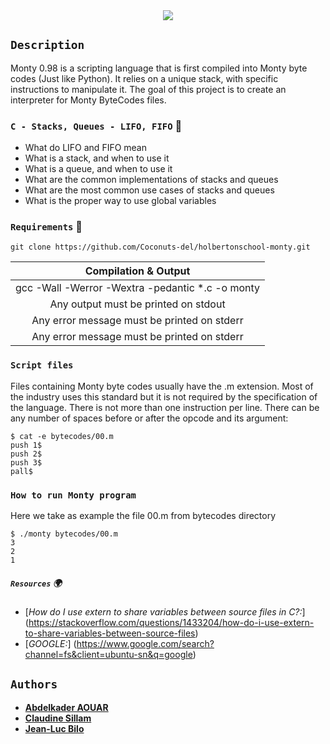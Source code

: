 <div style="text-align:center"><img src="https://zupimages.net/up/23/36/xjje.png" /></div>


## `Description`
Monty 0.98 is a scripting language that is first compiled into Monty byte codes (Just like Python). It relies on a unique stack, with specific instructions to manipulate it. The goal of this project is to create an interpreter for Monty ByteCodes files.


### `C - Stacks, Queues - LIFO, FIFO` :dart:

* What do LIFO and FIFO mean
* What is a stack, and when to use it
* What is a queue, and when to use it
* What are the common implementations of stacks and queues
* What are the most common use cases of stacks and queues
* What is the proper way to use global variables


### `Requirements`     :floppy_disk:


```
git clone https://github.com/Coconuts-del/holbertonschool-monty.git
```

|               Compilation & Output                |
| :------------------------------------------------:|
|gcc -Wall -Werror -Wextra -pedantic *.c -o monty   |
|Any output must be printed on stdout               |
|Any error message must be printed on stderr        | 
|Any error message must be printed on stderr        |


### `Script files`
Files containing Monty byte codes usually have the .m extension. Most of the industry uses this standard but it is not required by the specification of the language. There is not more than one instruction per line. There can be any number of spaces before or after the opcode and its argument:

```
$ cat -e bytecodes/00.m
push 1$
push 2$
push 3$
pall$
```

### `How to run Monty program`

Here we take as example the file 00.m from bytecodes directory

```
$ ./monty bytecodes/00.m
3
2
1
```


##### `Resources`   :earth_africa:
* [*How do I use extern to share variables between source files in C?:*] (https://stackoverflow.com/questions/1433204/how-do-i-use-extern-to-share-variables-between-source-files)
* [*GOOGLE:*] (https://www.google.com/search?channel=fs&client=ubuntu-sn&q=google)

## `Authors`
* [**Abdelkader AOUAR**](https://github.com/powerofcode2023)
* [**Claudine Sillam**](https://github.com/Coconuts-del)
* [**Jean-Luc Bilo**](https://github.com/Luckisback)
